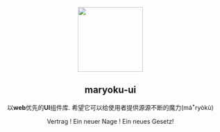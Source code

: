 <div align="center">
  <img width="150" src="https://cdn.jsdelivr.net/gh/maryoku-ui/maryoku-ui/docs/public/image/favicon.svg" />

  <h2>maryoku-ui</h2>

  <p>以<strong>web</strong>优先的<strong>UI</strong>组件库. 希望它可以给使用者提供源源不断的魔力(máꜜryòkù)</p>

  <p>Vertrag ! Ein neuer Nage !  Ein neues Gesetz!</p>

</div>
